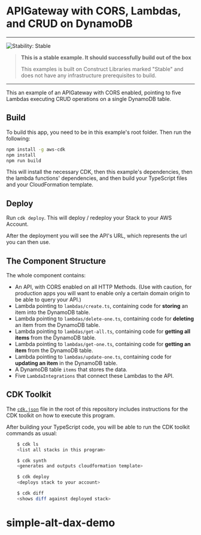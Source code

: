 # APIGateway with CORS, Lambdas, and CRUD on DynamoDB
<!--BEGIN STABILITY BANNER-->
---

![Stability: Stable](https://img.shields.io/badge/stability-Stable-success.svg?style=for-the-badge)

> **This is a stable example. It should successfully build out of the box**
>
> This examples is built on Construct Libraries marked "Stable" and does not have any infrastructure prerequisites to build.

---
<!--END STABILITY BANNER-->

This an example of an APIGateway with CORS enabled, pointing to five Lambdas executing CRUD operations on a single DynamoDB table.

## Build

To build this app, you need to be in this example's root folder. Then run the following:

```bash
npm install -g aws-cdk
npm install
npm run build
```

This will install the necessary CDK, then this example's dependencies, then the lambda functions' dependencies, and then build your TypeScript files and your CloudFormation template.

## Deploy

Run `cdk deploy`. This will deploy / redeploy your Stack to your AWS Account.

After the deployment you will see the API's URL, which represents the url you can then use.

## The Component Structure

The whole component contains:

- An API, with CORS enabled on all HTTP Methods. (Use with caution, for production apps you will want to enable only a certain domain origin to be able to query your API.)
- Lambda pointing to `lambdas/create.ts`, containing code for __storing__ an item  into the DynamoDB table.
- Lambda pointing to `lambdas/delete-one.ts`, containing code for __deleting__ an item from the DynamoDB table.
- Lambda pointing to `lambdas/get-all.ts`, containing code for __getting all items__ from the DynamoDB table.
- Lambda pointing to `lambdas/get-one.ts`, containing code for __getting an item__ from the DynamoDB table.
- Lambda pointing to `lambdas/update-one.ts`, containing code for __updating an item__ in the DynamoDB table.
- A DynamoDB table `items` that stores the data.
- Five `LambdaIntegrations` that connect these Lambdas to the API.

## CDK Toolkit

The [`cdk.json`](./cdk.json) file in the root of this repository includes
instructions for the CDK toolkit on how to execute this program.

After building your TypeScript code, you will be able to run the CDK toolkit commands as usual:

```bash
    $ cdk ls
    <list all stacks in this program>

    $ cdk synth
    <generates and outputs cloudformation template>

    $ cdk deploy
    <deploys stack to your account>

    $ cdk diff
    <shows diff against deployed stack>
```
# simple-alt-dax-demo

